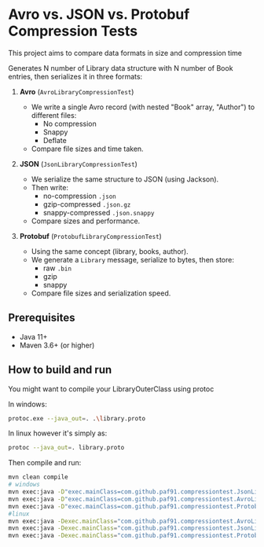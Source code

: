 # Avro vs. JSON vs. Protobuf Compression Tests
This project aims to compare data formats in size and compression time

Generates N number of Library data structure with N number of Book entries, then serializes it in three formats:

1. **Avro** (`AvroLibraryCompressionTest`)
    - We write a single Avro record (with nested "Book" array, "Author") to different files:
        - No compression
        - Snappy
        - Deflate
    - Compare file sizes and time taken.

2. **JSON** (`JsonLibraryCompressionTest`)
    - We serialize the same structure to JSON (using Jackson).
    - Then write:
        - no-compression `.json`
        - gzip-compressed `.json.gz`
        - snappy-compressed `.json.snappy`
    - Compare sizes and performance.

3. **Protobuf** (`ProtobufLibraryCompressionTest`)
    - Using the same concept (library, books, author).
    - We generate a `Library` message, serialize to bytes, then store:
        - raw `.bin`
        - gzip
        - snappy
    - Compare file sizes and serialization speed.

## Prerequisites

- Java 11+
- Maven 3.6+ (or higher)

## How to build and run

You might want to compile your LibraryOuterClass using protoc

In windows:
```bash
protoc.exe --java_out=. .\library.proto
```
In linux however it's simply as:
```bash
protoc --java_out=. library.proto
```

Then compile and run:
```bash
mvn clean compile
# windows
mvn exec:java -D"exec.mainClass=com.github.paf91.compressiontest.JsonLibraryCompressionTest"
mvn exec:java -D"exec.mainClass=com.github.paf91.compressiontest.AvroLibraryCompressionTest"
mvn exec:java -D"exec.mainClass=com.github.paf91.compressiontest.ProtobufLibraryCompressionTest"
#linux
mvn exec:java -Dexec.mainClass="com.github.paf91.compressiontest.AvroLibraryCompressionTest"
mvn exec:java -Dexec.mainClass="com.github.paf91.compressiontest.JsonLibraryCompressionTest"
mvn exec:java -Dexec.mainClass="com.github.paf91.compressiontest.ProtobufLibraryCompressionTest"